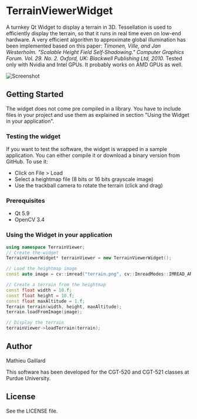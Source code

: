 # TerrainViewerWidget
A turnkey Qt Widget to display a terrain in 3D. Tessellation is used to efficiently display the terrain, so that it runs in real time even on low-end hardware. A very efficient algorithm to approximate global illumination has been implemented based on this paper: *Timonen, Ville, and Jan Westerholm. "Scalable Height Field Self‐Shadowing." Computer Graphics Forum. Vol. 29. No. 2. Oxford, UK: Blackwell Publishing Ltd, 2010.* Tested only with Nvidia and Intel GPUs. It probably works on AMD GPUs as well.

![Screenshot](screenshot.png "Screenshot of the sample application")

## Getting Started
The widget does not come pre compiled in a library. You have to include files in your project and use them as explained in section "Using the Widget in your application".

### Testing the widget
If you want to test the software, the widget is wrapped in a sample application. You can either compile it or download a binary version from GitHub. To use it:
- Click on File > Load
- Select a heightmap file (8 bits or 16 bits grayscale image)
- Use the trackball camera to rotate the terrain (click and drag)

### Prerequisites
- Qt 5.9
- OpenCV 3.4

### Using the Widget in your application
```c++
using namespace TerrainViewer;
// Create the widget
TerrainViewerWidget* terrainViewer = new TerrainViewerWidget();

// Load the heightmap image
const auto image = cv::imread("terrain.png", cv::ImreadModes::IMREAD_ANYDEPTH);

// Create a terrain from the heightmap
const float width = 10.f;
const float height = 10.f;
const float maxAltitude = 1.f;
Terrain terrain(width, height, maxAltitude);
terrain.loadFromImage(image);

// Display the terrain
terrainViewer->loadTerrain(terrain);
```

## Author
Mathieu Gaillard

This software has been developed for the CGT-520 and CGT-521 classes at Purdue University.

## License
See the LICENSE file.
